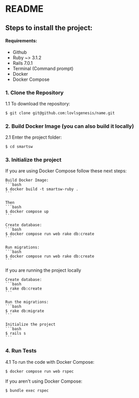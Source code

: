 # README

## Steps to install the project:

#### Requirements:

* Github
* Ruby ~> 3.1.2
* Rails 7.0.1
* Terminal (Command prompt)
* Docker
* Docker Compose

### 1. Clone the Repository

  1.1 To download the repository:
  ```bash
  $ git clone git@github.com:lovlsgenesis/name.git
  ```

### 2. Build Docker Image (you can also build it locally)

  2.1 Enter the project folder:
  ```bash
  $ cd smartsw
  ```

### 3. Initialize the project

  If you are using Docker Compose follow these next steps:

    Build Docker Image:
    ```bash
    $ docker build -t smartsw-ruby .
    ```

    Then
    ```bash
    $ docker compose up
    ```

    Create database:
    ```bash
    $ docker compose run web rake db:create
    ```

    Run migrations:
    ```bash
    $ docker compose run web rake db:create
    ```

  If you are running the project locally

    Create database:
    ```bash
    $ rake db:create
    ```

    Run the migrations:
    ```bash
    $ rake db:migrate
    ```

    Initialize the project
    ```bash
    $ rails s
    ```

### 4. Run Tests

  4.1 To run the code with Docker Compose:
  ```bash
  $ docker compose run web rspec
  ```

  If you aren't using Docker Compose:
  ```bash
  $ bundle exec rspec
  ```



